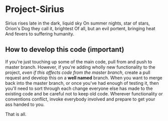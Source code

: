 # Project-Sirius
 
Sirius rises late in the dark, liquid sky
On summer nights, star of stars,
Orion's Dog they call it, brightest
Of all, but an evil portent, bringing heat
And fevers to suffering humanity.

## How to develop this code (**important**)

If you're just touching up some of the main code, pull from and push to master branch. However, if you're adding wholly new functionality to the project, *even if this affects code from the master branch*, create a pull request and develop this on a **well named** branch. When you want to merge back into the master branch, or once you've had enough of testing it, then you'll need to sort through each change everyone else has made to the existing code and be careful not to keep old code. Wherever functionality or conventions conflict, invoke everybody involved and prepare to get your ass handed to you.

That is all.